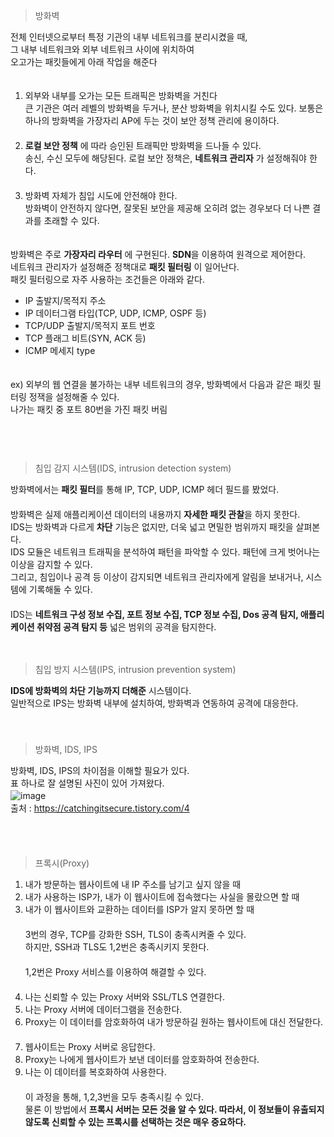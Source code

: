 > 방화벽

전체 인터넷으로부터 특정 기관의 내부 네트워크를 분리시켰을 때, 　   
그 내부 네트워크와 외부 네트워크 사이에 위치하여　   
오고가는 패킷들에게 아래 작업을 해준다　   
　   
1. 외부와 내부를 오가는 모든 트래픽은 방화벽을 거친다　   
   큰 기관은 여러 레벨의 방화벽을 두거나, 분산 방화벽을 위치시킬 수도 있다. 보통은 하나의 방화벽을 가장자리 AP에 두는 것이 보안 정책 관리에 용이하다.　   
　   
2. **로컬 보안 정책** 에 따라 승인된 트래픽만 방화벽을 드나들 수 있다.　   
   송신, 수신 모두에 해당된다. 로컬 보안 정책은, **네트워크 관리자** 가 설정해줘야 한다.　   
　   
3. 방화벽 자체가 침입 시도에 안전해야 한다.　   
   방화벽이 안전하지 않다면, 잘못된 보안을 제공해 오히려 없는 경우보다 더 나쁜 결과를 초래할 수 있다.
      
　   
방화벽은 주로 **가장자리 라우터** 에 구현된다. **SDN**을 이용하여 원격으로 제어한다.　   
네트워크 관리자가 설정해준 정책대로 **패킷 필터링** 이 일어난다.　   
패킷 필터링으로 자주 사용하는 조건들은 아래와 같다.  　   
- IP 출발지/목적지 주소　   
- IP 데이터그램 타입(TCP, UDP, ICMP, OSPF 등)　   
- TCP/UDP 출발지/목적지 포트 번호　   
- TCP 플래그 비트(SYN, ACK 등)　   
- ICMP 메세지 type

　   
ex) 외부의 웹 연결을 불가하는 내부 네트워크의 경우, 방화벽에서 다음과 같은 패킷 필터링 정잭을 설정해줄 수 있다.　   
나가는 패킷 중 포트 80번을 가진 패킷 버림　   
　   
　   
　   
> 침입 감지 시스템(IDS, intrusion detection system)

방화벽에서는 **패킷 필터**를 통해 IP, TCP, UDP, ICMP 헤더 필드를 봤었다.　   
　   
방화벽은 실제 애플리케이션 데이터의 내용까지 **자세한 패킷 관찰**을 하지 못한다.　   
IDS는 방화벽과 다르게 **차단** 기능은 없지만, 더욱 넓고 면밀한 범위까지 패킷을 살펴본다. 　   
IDS 모듈은 네트워크 트래픽을 분석하여 패턴을 파악할 수 있다. 패턴에 크게 벗어나는 이상을 감지할 수 있다. 　   
그리고, 침입이나 공격 등 이상이 감지되면 네트워크 관리자에게 알림을 보내거나, 시스템에 기록해둘 수 있다.　   
　   
IDS는 **네트워크 구성 정보 수집, 포트 정보 수집, TCP 정보 수집, Dos 공격 탐지, 애플리케이션 취약점 공격 탐지 등** 넓은 범위의 공격을 탐지한다.　   

    
　   
> 침입 방지 시스템(IPS, intrusion prevention system)

**IDS에 방화벽의 차단 기능까지 더해준** 시스템이다.　   
일반적으로 IPS는 방화벽 내부에 설치하여, 방화벽과 연동하여 공격에 대응한다. 　   
 　   
 　   
> 방화벽, IDS, IPS

방화벽, IDS, IPS의 차이점을 이해할 필요가 있다. 　   
표 하나로 잘 설명된 사진이 있어 가져왔다. 　   
![image](https://github.com/inpink/CS_Networking_Study/assets/108166692/6de1c8c3-4c2d-4bcc-ac76-187f8fc05a2d) 　   
출처 : https://catchingitsecure.tistory.com/4 　   
 　   

 　   
> 프록시(Proxy)

1. 내가 방문하는 웹사이트에 내 IP 주소를 남기고 싶지 않을 때 　   
2. 내가 사용하는 ISP가, 내가 이 웹사이트에 접속했다는 사실을 몰랐으면 할 때 　   
3. 내가 이 웹사이트와 교환하는 데이터를 ISP가 알지 못하면 할 때 　   
 　   
3번의 경우, TCP를 강화한 SSH, TLS이 충족시켜줄 수 있다. 　   
하지만, SSH과 TLS도 1,2번은 충족시키지 못한다. 　   
 　   
1,2번은 Proxy 서비스를 이용하여 해결할 수 있다. 　   
 　   
1. 나는 신뢰할 수 있는 Proxy 서버와 SSL/TLS 연결한다. 　   
2. 나는 Proxy 서버에 데이터그램을 전송한다.  　   
3. Proxy는 이 데이터를 암호화하여 내가 방문하길 원하는 웹사이트에 대신 전달한다. 　   
4. 웹사이트는 Proxy 서버로 응답한다. 　   
5. Proxy는 나에게 웹사이트가 보낸 데이터를 암호화하여 전송한다. 　   
6. 나는 이 데이터를 복호화하여 사용한다. 　   
 　   
이 과정을 통해, 1,2,3번을 모두 충족시킬 수 있다. 　   
물론 이 방법에서 **프록시 서버는 모든 것을 알 수 있다. 따라서, 이 정보들이 유출되지 않도록 신뢰할 수 있는 프록시를 선택하는 것은 매우 중요하다.** 　   

